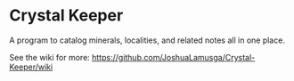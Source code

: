# Crystal Keeper
A program to catalog minerals, localities, and related notes all in one place.

See the wiki for more: https://github.com/JoshuaLamusga/Crystal-Keeper/wiki
